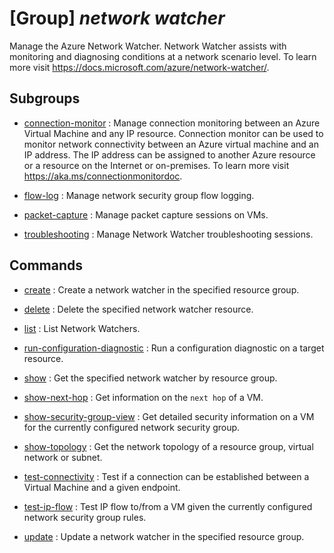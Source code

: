 # [Group] _network watcher_

Manage the Azure Network Watcher. Network Watcher assists with monitoring and diagnosing conditions at a network scenario level. To learn more visit https://docs.microsoft.com/azure/network-watcher/.

## Subgroups

- [connection-monitor](/Commands/network/watcher/connection-monitor/readme.md)
: Manage connection monitoring between an Azure Virtual Machine and any IP resource. Connection monitor can be used to monitor network connectivity between an Azure virtual machine and an IP address. The IP address can be assigned to another Azure resource or a resource on the Internet or on-premises. To learn more visit https://aka.ms/connectionmonitordoc.

- [flow-log](/Commands/network/watcher/flow-log/readme.md)
: Manage network security group flow logging.

- [packet-capture](/Commands/network/watcher/packet-capture/readme.md)
: Manage packet capture sessions on VMs.

- [troubleshooting](/Commands/network/watcher/troubleshooting/readme.md)
: Manage Network Watcher troubleshooting sessions.

## Commands

- [create](/Commands/network/watcher/_create.md)
: Create a network watcher in the specified resource group.

- [delete](/Commands/network/watcher/_delete.md)
: Delete the specified network watcher resource.

- [list](/Commands/network/watcher/_list.md)
: List Network Watchers.

- [run-configuration-diagnostic](/Commands/network/watcher/_run-configuration-diagnostic.md)
: Run a configuration diagnostic on a target resource.

- [show](/Commands/network/watcher/_show.md)
: Get the specified network watcher by resource group.

- [show-next-hop](/Commands/network/watcher/_show-next-hop.md)
: Get information on the `next hop` of a VM.

- [show-security-group-view](/Commands/network/watcher/_show-security-group-view.md)
: Get detailed security information on a VM for the currently configured network security group.

- [show-topology](/Commands/network/watcher/_show-topology.md)
: Get the network topology of a resource group, virtual network or subnet.

- [test-connectivity](/Commands/network/watcher/_test-connectivity.md)
: Test if a connection can be established between a Virtual Machine and a given endpoint.

- [test-ip-flow](/Commands/network/watcher/_test-ip-flow.md)
: Test IP flow to/from a VM given the currently configured network security group rules.

- [update](/Commands/network/watcher/_update.md)
: Update a network watcher in the specified resource group.
